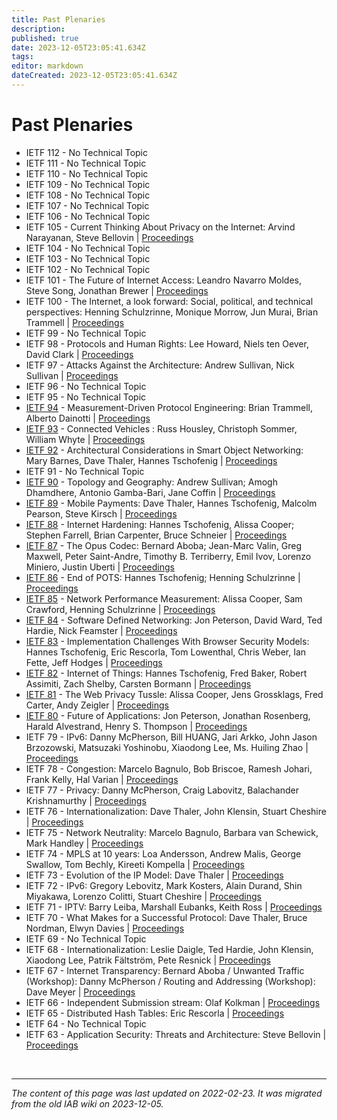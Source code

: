 ```yaml
---
title: Past Plenaries
description: 
published: true
date: 2023-12-05T23:05:41.634Z
tags: 
editor: markdown
dateCreated: 2023-12-05T23:05:41.634Z
---
```


# Past Plenaries
* IETF 112 - No Technical Topic
* IETF 111 - No Technical Topic
* IETF 110 - No Technical Topic
* IETF 109 - No Technical Topic
* IETF 108 - No Technical Topic
* IETF 107 - No Technical Topic
* IETF 106 - No Technical Topic
* IETF 105 - Current Thinking About Privacy on the Internet: Arvind Narayanan, Steve Bellovin |  [Proceedings](https://datatracker.ietf.org/meeting/105/proceedings#plenaries)
* IETF 104 - No Technical Topic
* IETF 103 - No Technical Topic
* IETF 102 - No Technical Topic
* IETF 101 - The Future of Internet Access: Leandro Navarro Moldes, Steve Song, Jonathan Brewer | [Proceedings](https://datatracker.ietf.org/meeting/101/proceedings#plenaries)
* IETF 100 - The Internet, a look forward: Social, political, and technical perspectives: Henning Schulzrinne, Monique Morrow, Jun Murai, Brian Trammell | [Proceedings](https://datatracker.ietf.org/meeting/100/proceedings#plenaries)
* IETF 99 - No Technical Topic
* IETF 98 - Protocols and Human Rights: Lee Howard, Niels ten Oever, David Clark | [Proceedings](https://datatracker.ietf.org/meeting/98/proceedings#plenaries)
* IETF 97 - Attacks Against the Architecture: Andrew Sullivan, Nick Sullivan | [Proceedings](https://datatracker.ietf.org/meeting/97/proceedings#plenaries)
* IETF 96 - No Technical Topic
* IETF 95 - No Technical Topic
* [IETF 94](/group/iab/Plenary94) - Measurement-Driven Protocol Engineering: Brian Trammell, Alberto Dainotti | [Proceedings](https://datatracker.ietf.org/meeting/94/proceedings#plenaries)
* [IETF 93](/group/iab/Plenary93) - Connected Vehicles : Russ Housley, Christoph Sommer, William Whyte | [Proceedings](https://datatracker.ietf.org/meeting/93/proceedings#plenaries)
* [IETF 92](/group/iab/Plenary92) - Architectural Considerations in Smart Object Networking: Mary Barnes, Dave Thaler, Hannes Tschofenig | [Proceedings](https://datatracker.ietf.org/meeting/92/proceedings#plenaries)
* IETF 91 - No Technical Topic
* [IETF 90](/group/iab/Plenary90) - Topology and Geography: Andrew Sullivan; Amogh Dhamdhere, Antonio Gamba-Bari, Jane Coffin | [Proceedings](https://datatracker.ietf.org/meeting/90/proceedings#plenaries)
* [IETF 89](/group/iab/Plenary89) - Mobile Payments: Dave Thaler, Hannes Tschofenig, Malcolm Pearson, Steve Kirsch | [Proceedings](https://datatracker.ietf.org/meeting/89/proceedings#plenaries)
* [IETF 88](/group/iab/Plenary88) - Internet Hardening: Hannes Tschofenig, Alissa Cooper; Stephen Farrell, Brian Carpenter, Bruce Schneier | [Proceedings](https://datatracker.ietf.org/meeting/88/proceedings#plenaries)
* [IETF 87](/group/iab/Plenary87) - The Opus Codec: Bernard Aboba; Jean-Marc Valin, Greg Maxwell, Peter Saint-Andre, Timothy B. Terriberry, Emil Ivov, Lorenzo Miniero, Justin Uberti | [Proceedings](https://datatracker.ietf.org/meeting/87/proceedings#plenaries)
* [IETF 86](/group/iab/Plenary86) - End of POTS: Hannes Tschofenig; Henning Schulzrinne | [Proceedings](https://datatracker.ietf.org/meeting/86/proceedings#plenaries)
* [IETF 85](/group/iab/Plenary85) - Network Performance Measurement: Alissa Cooper, Sam Crawford, Henning Schulzrinne | [Proceedings](https://datatracker.ietf.org/meeting/85/proceedings#plenaries)
* [IETF 84](/group/iab/Plenary84) - Software Defined Networking: Jon Peterson, David Ward, Ted Hardie, Nick Feamster | [Proceedings](https://datatracker.ietf.org/meeting/84/proceedings#plenaries)
* [IETF 83](/group/iab/Plenary83) - Implementation Challenges With Browser Security Models: Hannes Tschofenig, Eric Rescorla, Tom Lowenthal, Chris Weber, Ian Fette, Jeff Hodges | [Proceedings](https://datatracker.ietf.org/meeting/83/proceedings#plenaries)
* [IETF 82](/group/iab/Plenary82) - Internet of Things: Hannes Tschofenig, Fred Baker, Robert Assimiti, Zach Shelby, Carsten Bormann  | [Proceedings](https://datatracker.ietf.org/meeting/82/proceedings#plenaries)
* [IETF 81](/group/iab/Plenary81) - The Web Privacy Tussle: Alissa Cooper, Jens Grossklags, Fred Carter, Andy Zeigler | [Proceedings](https://datatracker.ietf.org/meeting/81/proceedings#plenaries)
* [IETF 80](/group/iab/Plenary80) - Future of Applications: Jon Peterson, Jonathan Rosenberg, Harald Alvestrand, Henry S. Thompson | [Proceedings](https://datatracker.ietf.org/meeting/80/proceedings#plenaries)
* IETF 79 - IPv6: Danny McPherson, Bill HUANG, Jari Arkko, John Jason Brzozowski, Matsuzaki Yoshinobu, Xiaodong Lee, Ms. Huiling Zhao | [Proceedings](https://datatracker.ietf.org/meeting/79/proceedings#plenaries)
* IETF 78 - Congestion: Marcelo Bagnulo, Bob Briscoe, Ramesh Johari, Frank Kelly, Hal Varian | [Proceedings](https://datatracker.ietf.org/meeting/78/proceedings#plenaries)
* IETF 77 - Privacy: Danny McPherson, Craig Labovitz, Balachander Krishnamurthy | [Proceedings](https://datatracker.ietf.org/meeting/77/proceedings#plenaries)
* IETF 76 - Internationalization: Dave Thaler, John Klensin, Stuart Cheshire | [Proceedings](https://datatracker.ietf.org/meeting/76/proceedings#plenaries)
* IETF 75 - Network Neutrality: Marcelo Bagnulo, Barbara van Schewick, Mark Handley | [Proceedings](https://datatracker.ietf.org/meeting/75/proceedings#plenaries)
* IETF 74 - MPLS at 10 years: Loa Andersson, Andrew Malis, George Swallow, Tom Bechly, Kireeti Kompella | [Proceedings](https://datatracker.ietf.org/meeting/74/proceedings#plenaries)
* IETF 73 - Evolution of the IP Model: Dave Thaler | [Proceedings](https://datatracker.ietf.org/meeting/73/proceedings#plenaries)
* IETF 72 - IPv6: Gregory Lebovitz, Mark Kosters, Alain Durand, Shin Miyakawa, Lorenzo Colitti, Stuart Cheshire | [Proceedings](https://datatracker.ietf.org/meeting/72/proceedings#plenaries)
* IETF 71 - IPTV: Barry Leiba, Marshall Eubanks, Keith Ross | [Proceedings](https://datatracker.ietf.org/meeting/71/proceedings#plenaries)
* IETF 70 - What Makes for a Successful Protocol: Dave Thaler, Bruce Nordman, Elwyn Davies | [Proceedings](https://datatracker.ietf.org/meeting/70/proceedings#plenaries)
* IETF 69 - No Technical Topic
* IETF 68 - Internationalization: Leslie Daigle, Ted Hardie, John Klensin, Xiaodong Lee, Patrik Fältström, Pete Resnick | [Proceedings](https://datatracker.ietf.org/meeting/68/proceedings#plenaries)
* IETF 67 - Internet Transparency: Bernard Aboba / Unwanted Traffic (Workshop): Danny McPherson / Routing and Addressing (Workshop): Dave Meyer | [Proceedings](https://datatracker.ietf.org/meeting/67/proceedings#plenaries)
* IETF 66 - Independent Submission stream: Olaf Kolkman | [Proceedings](https://datatracker.ietf.org/meeting/66/proceedings#plenaries)
* IETF 65 - Distributed Hash Tables: Eric Rescorla | [Proceedings](https://datatracker.ietf.org/meeting/65/proceedings#plenaries)
* IETF 64 - No Technical Topic
* IETF 63 - Application Security: Threats and Architecture: Steve Bellovin | [Proceedings](https://datatracker.ietf.org/meeting/63/proceedings#plenaries)

&nbsp;
&nbsp;
&nbsp;

---

*The content of this page was last updated on 2022-02-23. It was migrated from the old IAB wiki on 2023-12-05.*